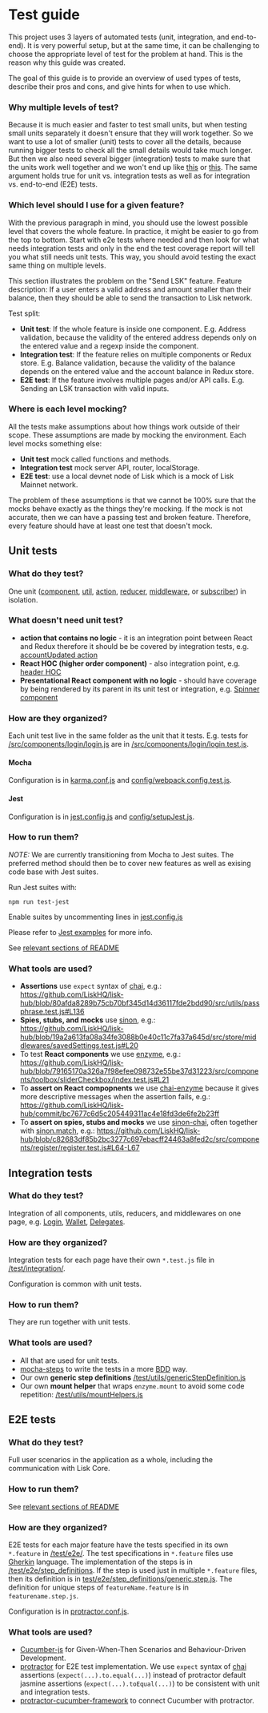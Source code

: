 # Test guide

This project uses 3 layers of automated tests (unit, integration, and end-to-end). 
It is very powerful setup, but at the same time, it can be challenging to choose the appropriate 
level of test for the problem at hand. 
This is the reason why this guide was created. 

The goal of this guide is to provide an overview of used types of tests, describe their pros and cons, and give hints for when to use which.

### Why multiple levels of test?
Because it is much easier and faster to test small units, but when testing small units separately it doesn't ensure that they will work together.
So we want to use a lot of smaller (unit) tests to cover all the details, because running bigger tests to check all the small details would take much longer.
But then we also need several bigger (integration) tests to make sure that the units work well together and we won't end up like 
[this](https://giphy.com/gifs/unit-test-integration-3o7rbPDRHIHwbmcOBy/fullscreen) or
[this](https://giphy.com/gifs/fail-technology-i5RWkVZzVScmY/fullscreen).
The same argument holds true for unit vs. integration tests as well as for integration vs. end-to-end (E2E) tests. 

### Which level should I use for a given feature?
With the previous paragraph in mind, you should use the lowest possible level that covers the whole feature. 
In practice, it might be easier to go from the top to bottom.
Start with e2e tests where needed and then look for what needs integration tests and only in the end the test coverage report will tell you what still needs unit tests.
This way, you should avoid testing the exact same thing on multiple levels.

This section illustrates the problem on the "Send LSK" feature. Feature description: If a user enters a valid address and amount smaller than their balance, then they should be able to send the transaction to Lisk network.

Test split:
- **Unit test**: If the whole feature is inside one component. E.g. Address validation, because the validity of the entered address depends only on the entered value and a regexp inside the component. 
- **Integration test**: If the feature relies on multiple components or Redux store. E.g. Balance validation, because the validity of the balance depends on the entered value and the account balance in Redux store.
- **E2E test**: If the feature involves multiple pages and/or API calls. E.g. Sending an LSK transaction with valid inputs.

### Where is each level mocking?
All the tests make assumptions about how things work outside of their scope. These assumptions are made by mocking the environment. Each level mocks something else:
- **Unit test** mock called functions and methods.
- **Integration test** mock server API, router, localStorage.
- **E2E test**: use a local devnet node of Lisk which is a mock of Lisk Mainnet network.

The problem of these assumptions is that we cannot be 100% sure that the mocks behave exactly as the things they're mocking. If the mock is not accurate, then we can have a passing test and broken feature. Therefore, every feature should have at least one test that doesn't mock.


## Unit tests

### What do they test?
One unit ([component](/LiskHQ/lisk-hub/blob/development/src/components),
[util](/LiskHQ/lisk-hub/blob/development/src/utils),
[action](/LiskHQ/lisk-hub/blob/development/src/actions),
[reducer](/LiskHQ/lisk-hub/blob/development/src/store/reducers),
[middleware](/LiskHQ/lisk-hub/blob/development/src/store/middlewares), or
[subscriber](/LiskHQ/lisk-hub/blob/development/src/store/subscribers)) in isolation.

### What doesn't need unit test?
- **action that contains no logic** - it is an integration point between React and Redux therefore it should be be covered by integration tests, e.g. [accountUpdated action](https://github.com/LiskHQ/lisk-hub/blob/8239062584a9573ac8e99bd28d681563b40048b2/src/actions/account.js#L29-L32) 
- **React HOC (higher order component)** - also integration point, e.g. [header HOC](/LiskHQ/lisk-hub/blob/development/src/components/header/index.js)
- **Presentational React component with no logic** - should have coverage by being rendered by its parent in its unit test or integration, e.g. [Spinner component](/LiskHQ/lisk-hub/blob/development/src/components/spinner/index.js) 

### How are they organized?
Each unit test live in the same folder as the unit that it tests. E.g. tests for [/src/components/login/login.js](/LiskHQ/lisk-hub/blob/development/src/components/login/login.js) are in [/src/components/login/login.test.js](/LiskHQ/lisk-hub/blob/development/src/components/login/login.test.js).

#### Mocha
Configuration is in [karma.conf.js](/LiskHQ/lisk-hub/blob/development/karma.conf.js) and [config/webpack.config.test.js](/LiskHQ/lisk-hub/blob/development/config/webpack.config.test.js).

#### Jest
Configuration is in [jest.config.js](/LiskHQ/lisk-hub/blob/development/jest.config.js) and [config/setupJest.js](/LiskHQ/lisk-hub/blob/development/config/setupJest.js).

### How to run them?

*NOTE:* We are currently transitioning from Mocha to Jest suites. The preferred method should then be to cover new features as well as exising code base with Jest suites.

Run Jest suites with:
```
npm run test-jest
```
Enable suites by uncommenting lines in [jest.config.js](/LiskHQ/lisk-hub/blob/development/jest.config.js)

Please refer to [Jest examples](https://github.com/facebook/jest/tree/master/examples) for more info. 

See [relevant sections of README](/LiskHQ/lisk-hub#run-unit-tests)

### What tools are used?
- **Assertions** use `expect` syntax of [chai](http://www.chaijs.com/), e.g.:
https://github.com/LiskHQ/lisk-hub/blob/80afda8289b75cb70bf345d14d36117fde2bdd90/src/utils/passphrase.test.js#L136
- **Spies, stubs, and mocks** use [sinon](http://sinonjs.org/), e.g.:
https://github.com/LiskHQ/lisk-hub/blob/19a2a613fa08a34fe3088b0e40c11c7fa37a645d/src/store/middlewares/savedSettings.test.js#L20
- To test **React components** we use [enzyme](http://airbnb.io/enzyme/), e.g.:
https://github.com/LiskHQ/lisk-hub/blob/79165170a326a7f98efee098732e55be37d31223/src/components/toolbox/sliderCheckbox/index.test.js#L21
- To **assert on React compopnents** we use [chai-enzyme](https://github.com/producthunt/chai-enzyme) because it gives more descriptive messages when the assertion fails, e.g.: https://github.com/LiskHQ/lisk-hub/commit/bc7677c6d5c205449311ac4e18fd3de6fe2b23ff
- To **assert on spies, stubs and mocks** we use [sinon-chai](https://github.com/domenic/sinon-chai), often together with [sinon.match](http://sinonjs.org/releases/v1.17.7/matchers/), e.g.: https://github.com/LiskHQ/lisk-hub/blob/c82683df85b2bc3277c697ebacff24463a8fed2c/src/components/register/register.test.js#L64-L67


## Integration tests

### What do they test?
Integration of all components, utils, reducers, and middlewares on one page, e.g. [Login](/LiskHQ/lisk-hub/blob/development/test/integration/login.test.js), [Wallet](/LiskHQ/lisk-hub/blob/development/test/integration/wallet.test.js), [Delegates](/LiskHQ/lisk-hub/blob/development/test/integration/voting.test.js).

### How are they organized?
Integration tests for each page have their own `*.test.js` file in [/test/integration/](/LiskHQ/lisk-hub/blob/development/test/integration).

Configuration is common with unit tests.

### How to run them?
They are run together with unit tests.

### What tools are used?
- All that are used for unit tests.
- [mocha-steps](https://www.npmjs.com/package/mocha-steps) to write the tests in a more [BDD](https://en.wikipedia.org/wiki/Behavior-driven_development) way.
- Our own **generic step definitions** [/test/utils/genericStepDefinition.js](LiskHQ/lisk-hub/blob/bfc94e4f46b4e2393bcc1a0ecd6f1bc85590b6a6/test/utils/genericStepDefinition.js)
- Our own **mount helper** that wraps `enzyme.mount` to avoid some code repetition: [/test/utils/mountHelpers.js](https://github.com/LiskHQ/lisk-hub/blob/bfc94e4f46b4e2393bcc1a0ecd6f1bc85590b6a6/test/utils/mountHelpers.js)


## E2E tests

### What do they test?
Full user scenarios in the application as a whole, including the communication with Lisk Core. 

### How to run them?
See [relevant sections of README](/LiskHQ/lisk-hub#run-end-to-end-tests)

### How are they organized?
E2E tests for each major feature have the tests specified in its own `*.feature` in [/test/e2e/](/LiskHQ/lisk-hub/blob/development/test/e2e). The test specifications in `*.feature` files use [Gherkin](https://github.com/cucumber/cucumber/wiki/Gherkin) language. The implementation of the steps is in [/test/e2e/step_definitions](/LiskHQ/lisk-hub/blob/development/test/e2e/step_definitions). If the step is used just in multiple `*.feature` files, then its definition is in [test/e2e/step_definitions/generic.step.js](test/e2e/step_definitions/generic.step.js). The definition for unique steps of `featureName.feature` is in `featurename.step.js`.

Configuration is in [protractor.conf.js](/LiskHQ/lisk-hub/blob/development/protractor.conf.js).

### What tools are used?
- [Cucumber-js](https://github.com/cucumber/cucumber-js) for Given-When-Then Scenarios and Behaviour-Driven Development.
- [protractor](https://www.protractortest.org/) for E2E test implementation. We use `expect` syntax of [chai](http://www.chaijs.com/) assertions (`expect(...).to.equal(...)`) instead of protractor default jasmine assertions (`expect(...).toEqual(...)`)  to be consistent with unit and integration tests.
- [protractor-cucumber-framework](https://github.com/protractor-cucumber-framework/protractor-cucumber-framework) to connect Cucumber with protractor.
